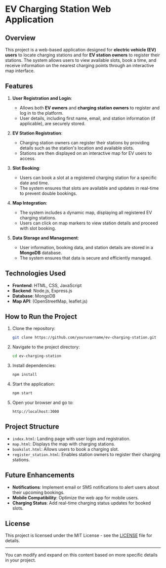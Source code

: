 # EV Charging Station Web Application

## Overview

This project is a web-based application designed for **electric vehicle (EV) users** to locate charging stations and for **EV station owners** to register their stations. The system allows users to view available slots, book a time, and receive information on the nearest charging points through an interactive map interface.

## Features

1. **User Registration and Login**: 
   - Allows both **EV owners** and **charging station owners** to register and log in to the platform.
   - User details, including first name, email, and station information (if applicable), are securely stored.

2. **EV Station Registration**:
   - Charging station owners can register their stations by providing details such as the station's location and available slots.
   - Stations are then displayed on an interactive map for EV users to access.

3. **Slot Booking**:
   - Users can book a slot at a registered charging station for a specific date and time.
   - The system ensures that slots are available and updates in real-time to prevent double bookings.

4. **Map Integration**:
   - The system includes a dynamic map, displaying all registered EV charging stations.
   - Users can click on map markers to view station details and proceed with slot booking.

5. **Data Storage and Management**:
   - User information, booking data, and station details are stored in a **MongoDB** database.
   - The system ensures that data is secure and efficiently managed.

## Technologies Used

- **Frontend**: HTML, CSS, JavaScript
- **Backend**: Node.js, Express.js
- **Database**: MongoDB
- **Map API**: (OpenStreetMap, leaflet.js)

## How to Run the Project

1. Clone the repository:
   ```bash
   git clone https://github.com/yourusername/ev-charging-station.git
   ```
2. Navigate to the project directory:
   ```bash
   cd ev-charging-station
   ```
3. Install dependencies:
   ```bash
   npm install
   ```
4. Start the application:
   ```bash
   npm start
   ```
5. Open your browser and go to:
   ```
   http://localhost:3000
   ```

## Project Structure

- `index.html`: Landing page with user login and registration.
- `map.html`: Displays the map with charging stations.
- `bookslot.html`: Allows users to book a charging slot.
- `register_station.html`: Enables station owners to register their charging stations.

## Future Enhancements

- **Notifications**: Implement email or SMS notifications to alert users about their upcoming bookings.
- **Mobile Compatibility**: Optimize the web app for mobile users.
- **Charging Status**: Add real-time charging status updates for booked slots.

## License

This project is licensed under the MIT License - see the [LICENSE](LICENSE) file for details.

---

You can modify and expand on this content based on more specific details in your project.
